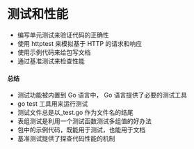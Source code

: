 测试和性能
========
- 编写单元测试来验证代码的正确性
- 使用 httptest 来模拟基于 HTTP 的请求和响应
- 使用示例代码来给包写文档
- 通过基准测试来检查性能




#### 总结
- 测试功能被内置到 Go 语言中， Go 语言提供了必要的测试工具
- go test 工具用来运行测试
- 测试文件总是以_test.go 作为文件名的结尾
- 表组测试是利用一个测试函数测试多组值的好办法
- 包中的示例代码，既能用于测试，也能用于文档
- 基准测试提供了探查代码性能的机制
